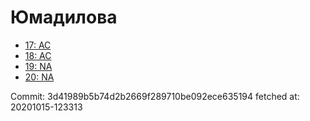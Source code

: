 # Юмадилова
- [17: AC](17.md)
- [18: AC](18.md)
- [19: NA](19.md)
- [20: NA](20.md)

Commit: 3d41989b5b74d2b2669f289710be092ece635194
 fetched at: 20201015-123313
